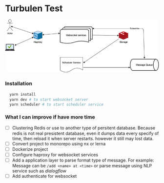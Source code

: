 # Turbulen Test

![Diagram](./Diagram.png 'Diagram')

### Installation

```bash
  yarn install
  yarn dev # to start websocket server
  yarn scheduler # to start scheduler service
```

### What I can improve if have more time

- [ ] Clustering Redis or use to another type of persitent database. Because redis is not real presistent database, even it dumps data every specify of time, then reload it when server restarts. however it still may lost data.
- [ ] Convert project to monorepo using nx or lerna
- [ ] Dockerize project
- [ ] Configure haproxy for websocket services
- [ ] Add a application layer to parse format type of message. For example: Message can be `/add <name> at <time>` or parse message using NLP service such as _dialogflow_
- [ ] Add authenticate for websocket

